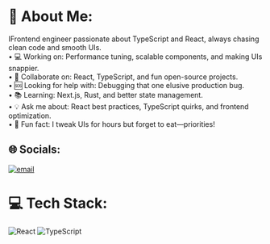# 💫 About Me:
IFrontend engineer passionate about TypeScript and React, always chasing clean code and smooth UIs.<br>	•	💻 Working on: Performance tuning, scalable components, and making UIs snappier.<br>	•	🤝 Collaborate on: React, TypeScript, and fun open-source projects.<br>	•	🆘 Looking for help with: Debugging that one elusive production bug.<br>	•	📚 Learning: Next.js, Rust, and better state management.<br>	•	💡 Ask me about: React best practices, TypeScript quirks, and frontend optimization.<br>	•	🎉 Fun fact: I tweak UIs for hours but forget to eat—priorities!


## 🌐 Socials:
[![email](https://img.shields.io/badge/Email-D14836?logo=gmail&logoColor=white)](mailto:rey.wang.connect@gmail.com) 

# 💻 Tech Stack:
![React](https://img.shields.io/badge/react-%2320232a.svg?style=for-the-badge&logo=react&logoColor=%2361DAFB) ![TypeScript](https://img.shields.io/badge/typescript-%23007ACC.svg?style=for-the-badge&logo=typescript&logoColor=white)
